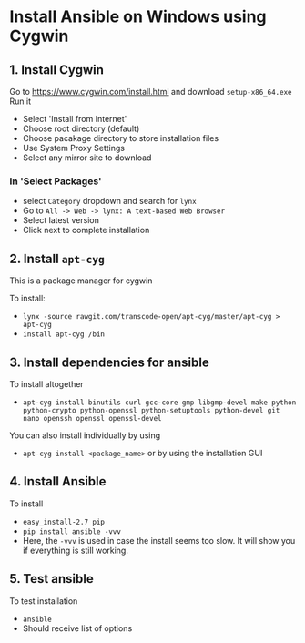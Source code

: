 # Install Ansible on Windows using Cygwin

## 1. Install Cygwin
Go to https://www.cygwin.com/install.html and download `setup-x86_64.exe`
Run it
- Select 'Install from Internet'
- Choose root directory (default)
- Choose pacakage directory to store installation files
- Use System Proxy Settings
- Select any mirror site to download

### In 'Select Packages'
- select `Category` dropdown and search for `lynx`
- Go to `All -> Web -> lynx: A text-based Web Browser`
- Select latest version
- Click next to complete installation

## 2. Install `apt-cyg`
This is a package manager for cygwin

To install:
- `lynx -source rawgit.com/transcode-open/apt-cyg/master/apt-cyg > apt-cyg`
- `install apt-cyg /bin`

## 3. Install dependencies for ansible
To install altogether
- `apt-cyg install binutils curl gcc-core gmp libgmp-devel make python python-crypto python-openssl python-setuptools python-devel git nano openssh openssl openssl-devel`

You can also install individually by using
- `apt-cyg install <package_name>`
or by using the installation GUI

## 4. Install Ansible
To install
- `easy_install-2.7 pip`
- `pip install ansible -vvv`
- Here, the `-vvv` is used in case the install seems too slow. It will show you if everything is still working.

## 5. Test ansible
To test installation
- `ansible`
- Should receive list of options
